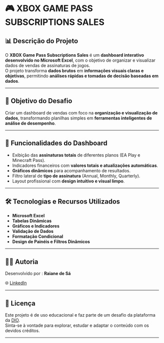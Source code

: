 # 🎮 XBOX GAME PASS SUBSCRIPTIONS SALES

## 📊 Descrição do Projeto
O **XBOX Game Pass Subscriptions Sales** é um **dashboard interativo desenvolvido no Microsoft Excel**, com o objetivo de organizar e visualizar dados de vendas de assinaturas de jogos.  
O projeto transforma **dados brutos** em **informações visuais claras e objetivas**, permitindo **análises rápidas e tomadas de decisão baseadas em dados**.

---

## 🎯 Objetivo do Desafio
Criar um dashboard de vendas com foco na **organização e visualização de dados**, transformando planilhas simples em **ferramentas inteligentes de análise de desempenho**.

---

## 🧠 Funcionalidades do Dashboard
- Exibição das **assinaturas totais** de diferentes planos (EA Play e Minecraft Pass).  
- Indicadores financeiros com **valores totais e atualizações automáticas**.  
- **Gráficos dinâmicos** para acompanhamento de resultados.  
- Filtro lateral de **tipo de assinatura** (Annual, Monthly, Quarterly).  
- Layout profissional com **design intuitivo e visual limpo**.

---

## 🛠️ Tecnologias e Recursos Utilizados
- **Microsoft Excel**
- **Tabelas Dinâmicas**
- **Gráficos e Indicadores**
- **Validação de Dados**
- **Formatação Condicional**
- **Design de Painéis e Filtros Dinâmicos**

---

## 👩‍💻 Autoria
Desenvolvido por : **Raiane de Sá**  

🌐 [LinkedIn](https://www.linkedin.com/in/raiane-s%C3%A1-165b6b193/)

---

## 🪪 Licença
Este projeto é de uso educacional e faz parte de um desafio da plataforma da [DIO](https://www.dio.me).  
Sinta-se à vontade para explorar, estudar e adaptar o conteúdo com os devidos créditos.

---

